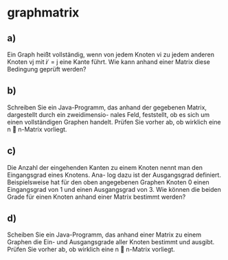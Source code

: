 # graphmatrix
## a)
Ein Graph heißt vollständig, wenn von jedem Knoten vi zu jedem anderen Knoten vj mit i ̸ = j eine Kante
führt. Wie kann anhand einer Matrix diese Bedingung geprüft werden?
## b)
Schreiben Sie ein Java-Programm, das anhand der gegebenen Matrix, dargestellt durch ein zweidimensio-
nales Feld, feststellt, ob es sich um einen vollständigen Graphen handelt. Prüfen Sie vorher ab, ob wirklich
eine n  n-Matrix vorliegt.
## c)
Die Anzahl der eingehenden Kanten zu einem Knoten nennt man den Eingangsgrad eines Knotens. Ana-
log dazu ist der Ausgangsgrad definiert. Beispielsweise hat für den oben angegebenen Graphen Knoten
0 einen Eingangsgrad von 1 und einen Ausgangsgrad von 3. Wie können die beiden Grade für einen
Knoten anhand einer Matrix bestimmt werden?
## d)
 Scheiben Sie ein Java-Programm, das anhand einer Matrix zu einem Graphen die Ein- und Ausgangsgrade
aller Knoten bestimmt und ausgibt. Prüfen Sie vorher ab, ob wirklich eine n  n-Matrix vorliegt.